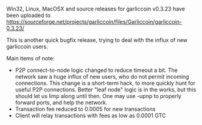 Win32, Linux, MacOSX and source releases for garliccoin v0.3.23 have been uploaded to
https://sourceforge.net/projects/garliccoin/files/Garliccoin/garliccoin-0.3.23/

This is another quick bugfix release, trying to deal with the influx of new garliccoin users.

Main items of note:

* P2P connect-to-node logic changed to reduce timeout a bit.  The network saw a huge influx of new users, who do not permit incoming connections.  This change is a short-term hack, to more quickly hunt for useful P2P connections.  Better "leaf node" logic is in the works, but this should let us limp along until then.  One may use -upnp to properly forward ports, and help the network.
* Transaction fee reduced to 0.0005 for new transactions
* Client will relay transactions with fees as low as 0.0001 GTC
